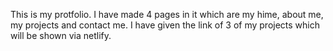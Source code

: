 This is my protfolio.
I have made 4 pages in it which are my hime, about me, my projects and contact me.
I have given the link of 3 of my projects which will be shown via netlify.

